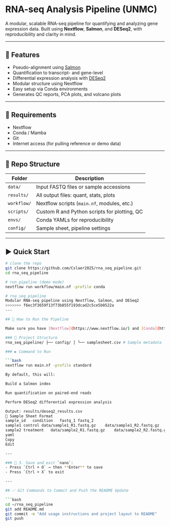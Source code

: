 
# RNA-seq Analysis Pipeline (UNMC)

A modular, scalable RNA-seq pipeline for quantifying and analyzing gene expression data. Built using **Nextflow**, **Salmon**, and **DESeq2**, with reproducibility and clarity in mind.

---

## 🧪 Features
- Pseudo-alignment using [Salmon](https://salmon.readthedocs.io)
- Quantification to transcript- and gene-level
- Differential expression analysis with [DESeq2](https://bioconductor.org/packages/release/bioc/html/DESeq2.html)
- Modular structure using Nextflow
- Easy setup via Conda environments
- Generates QC reports, PCA plots, and volcano plots

---

## 🔧 Requirements

- Nextflow
- Conda / Mamba
- Git
- Internet access (for pulling reference or demo data)

---

## 📁 Repo Structure

| Folder         | Description                                   |
|----------------|-----------------------------------------------|
| `data/`        | Input FASTQ files or sample accessions        |
| `results/`     | All output files: quant, stats, plots         |
| `workflow/`    | Nextflow scripts (`main.nf`, modules, etc.)   |
| `scripts/`     | Custom R and Python scripts for plotting, QC  |
| `envs/`        | Conda YAMLs for reproducibility                |
| `config/`      | Sample sheet, pipeline settings                |

---

## ▶️ Quick Start

```bash
# clone the repo
git clone https://github.com/Cslaer2025/rna_seq_pipeline.git
cd rna_seq_pipeline

# run pipeline (demo mode)
nextflow run workflow/main.nf -profile conda

# rna_seq_pipeline
Modular RNA-seq pipeline using Nextflow, Salmon, and DESeq2
>>>>>>> f6ec3f3659f13f73b855f193dcad2c5ce5b0522a
---

## 🚀 How to Run the Pipeline

Make sure you have [Nextflow](https://www.nextflow.io/) and [Conda](https://docs.conda.io/en/latest/) installed.

### 📁 Project Structure
rna_seq_pipeline/ ├── config/ │ └── samplesheet.csv # Sample metadata ├── data/ │ └── transcriptome.fa # Reference transcriptome ├── scripts/ │ └── deseq2.R # DESeq2 analysis script ├── results/ ├── main.nf # Nextflow workflow └── .gitignore

### ▶️ Command to Run

```bash
nextflow run main.nf -profile standard

By default, this will:

Build a Salmon index

Run quantification on paired-end reads

Perform DESeq2 differential expression analysis

Output: results/deseq2_results.csv
🧪 Sample Sheet Format
sample_id	condition	fastq_1	fastq_2
sample1	control	data/sample1_R1.fastq.gz	data/sample1_R2.fastq.gz
sample2	treatment	data/sample2_R1.fastq.gz	data/sample2_R2.fastq.gz
yaml
Copy
Edit

---

### 🔹 3. Save and exit `nano`:
- Press `Ctrl + O` → then **Enter** to save
- Press `Ctrl + X` to exit

---

## ✅ Git Commands to Commit and Push the README Update

```bash
cd ~/rna_seq_pipeline
git add README.md
git commit -m "Add usage instructions and project layout to README"
git push
